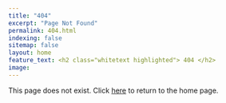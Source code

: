 ```yaml
---
title: "404"
excerpt: "Page Not Found"
permalink: 404.html
indexing: false
sitemap: false
layout: home
feature_text: <h2 class="whitetext highlighted"> 404 </h2>
image: 
---
```


This page does not exist. 
Click [here](site.url) to return to the home page.